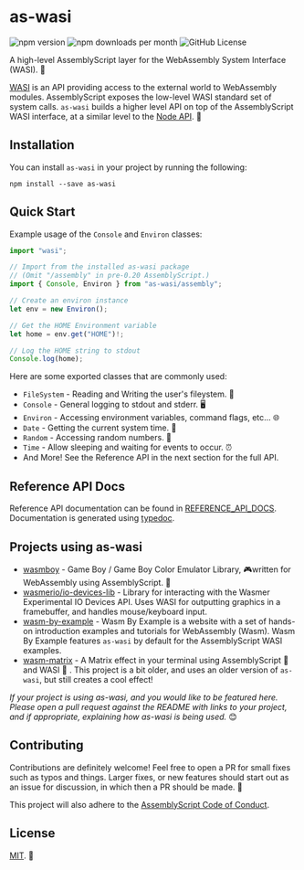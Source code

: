 # as-wasi

<!--- Badges -->

![npm version](https://img.shields.io/npm/v/as-wasi.svg)
![npm downloads per month](https://img.shields.io/npm/dm/as-wasi.svg)
![GitHub License](https://img.shields.io/github/license/torch2424/as-wasi.svg)

<!--- Short Description-->

A high-level AssemblyScript layer for the WebAssembly System Interface (WASI). 🧩

[WASI](https://wasi.dev) is an API providing access to the external world to WebAssembly modules. AssemblyScript exposes the low-level WASI standard set of system calls. `as-wasi` builds a higher level API on top of the AssemblyScript WASI interface, at a similar level to the [Node API](https://nodejs.org/docs/latest/api/). 🚀

## Installation

You can install `as-wasi` in your project by running the following:

`npm install --save as-wasi`

## Quick Start

Example usage of the `Console` and `Environ` classes:

```typescript
import "wasi";

// Import from the installed as-wasi package
// (Omit "/assembly" in pre-0.20 AssemblyScript.)
import { Console, Environ } from "as-wasi/assembly";

// Create an environ instance
let env = new Environ();

// Get the HOME Environment variable
let home = env.get("HOME")!;

// Log the HOME string to stdout
Console.log(home);
```

Here are some exported classes that are commonly used:

* `FileSystem` - Reading and Writing the user's fileystem. 📁
* `Console` - General logging to stdout and stderr. 🖥️
* `Environ` - Accessing environment variables, command flags, etc... 🌐
* `Date` - Getting the current system time. 📅
* `Random` - Accessing random numbers. 🤔
* `Time` - Allow sleeping and waiting for events to occur. ⏰
* And More! See the Reference API in the next section for the full API.

## Reference API Docs

Reference API documentation can be found in [REFERENCE_API_DOCS](./REFERENCE_API_DOCS.md). Documentation is generated using [typedoc](https://typedoc.org/).

## Projects using as-wasi

* [wasmboy](https://github.com/torch2424/wasmboy) - Game Boy / Game Boy Color Emulator Library, 🎮written for WebAssembly using AssemblyScript. 🚀
* [wasmerio/io-devices-lib](https://github.com/wasmerio/io-devices-lib) - Library for interacting with the Wasmer Experimental IO Devices API. Uses WASI for outputting graphics in a framebuffer, and handles mouse/keyboard input.
* [wasm-by-example](https://github.com/torch2424/wasm-by-example) - Wasm By Example is a website with a set of hands-on introduction examples and tutorials for WebAssembly (Wasm). Wasm By Example features `as-wasi` by default for the AssemblyScript WASI examples.
* [wasm-matrix](https://github.com/torch2424/wasm-matrix) - A Matrix effect in your terminal using AssemblyScript 🚀 and WASI 🧩 . This project is a bit older, and uses an older version of `as-wasi`, but still creates a cool effect!

_If your project is using as-wasi, and you would like to be featured here. Please open a pull request against the README with links to your project, and if appropriate, explaining how as-wasi is being used._ 😊

## Contributing

Contributions are definitely welcome! Feel free to open a PR for small fixes such as typos and things. Larger fixes, or new features should start out as an issue for discussion, in which then a PR should be made. 🥳

This project will also adhere to the [AssemblyScript Code of Conduct](https://github.com/AssemblyScript/assemblyscript/blob/master/CODE_OF_CONDUCT.md).

## License

[MIT](https://oss.ninja/mit/jedisct1). 📝
